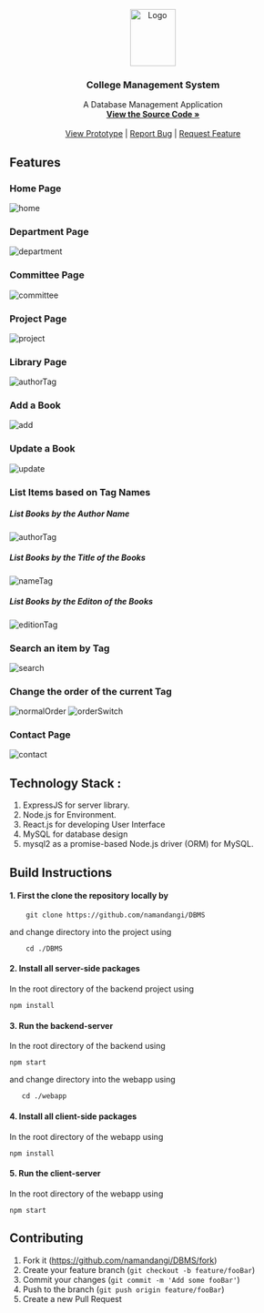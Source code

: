 <p align="center">
  <a href="https://dbms.netlify.app/contact">
    <img src="https://github.com/namandangi/DBMS/blob/main/webapp/src/images/project-lg.png" alt="Logo" width="80" height="100">
  </a>

  <h3 align="center">College Management System</h3>

  <p align="center">
    A Database Management Application
    <br />
    <a href="https://github.com/namandangi/DBMS/"><strong>View the Source Code »</strong></a>
    <br />
    <br />
    <a href="https://www.figma.com/proto/4fbhjAH0IujMdEugDL1EIf/College-Management?node-id=1%3A2&scaling=min-zoom">View Prototype</a>
    |
    <a href="https://github.com/namandangi/DBMS/issues">Report Bug</a>
    |
    <a href="https://github.com/namandangi/DBMS/issues">Request Feature</a>
  </p>
</p>

<p align="center">
  <h2> Features </h2>
<h3>Home Page</h3>
<img src="https://github.com/namandangi/DBMS/blob/main/public/docs/home.png" alt="home">
<h3>Department Page</h3>
<img src="https://github.com/namandangi/DBMS/blob/main/public/docs/department.png" alt="department">
<h3>Committee Page</h3>
<img src="https://github.com/namandangi/DBMS/blob/main/public/docs/committee.png" alt="committee">
<h3>Project Page</h3>
<img src="https://github.com/namandangi/DBMS/blob/main/public/docs/project.png" alt="project">
<h3>Library Page</h3>
<img src="https://github.com/namandangi/DBMS/blob/main/public/docs/authorTag.png" alt="authorTag">
<h3>Add a Book</h3>
<img src="https://github.com/namandangi/DBMS/blob/main/public/docs/add.png" alt="add">
<h3>Update a Book</h3>
<img src="https://github.com/namandangi/DBMS/blob/main/public/docs/update.png" alt="update">
<h3>List Items based on Tag Names</h3>
<h5>List Books by the Author Name</h5>
<img src="https://github.com/namandangi/DBMS/blob/main/public/docs/authorTag.png" alt="authorTag">
<h5>List Books by the Title of the Books</h5>
<img src="https://github.com/namandangi/DBMS/blob/main/public/docs/nameTag.png" alt="nameTag">
<h5>List Books by the Editon of the Books</h5>
<img src="https://github.com/namandangi/DBMS/blob/main/public/docs/edition.png" alt="editionTag">
<h3> Search an item by Tag</h3>
<img src="https://github.com/namandangi/DBMS/blob/main/public/docs/search.png" alt="search">
<h3> Change the order of the current Tag</h3>
<img src="https://github.com/namandangi/DBMS/blob/main/public/docs/edition.png" alt="normalOrder">
<img src="https://github.com/namandangi/DBMS/blob/main/public/docs/editionOrder.png" alt="orderSwitch">
<h3> Contact Page </h3>
<img src="https://github.com/namandangi/DBMS/blob/master/public/docs/contact.png" alt="contact">
</p>

## Technology Stack :

1.  ExpressJS for server library.
2.  Node.js for Environment.
3.  React.js for developing User Interface
4.  MySQL for database design
5.  mysql2 as a promise-based Node.js driver (ORM) for MySQL.


## Build Instructions

#### 1. First the clone the repository locally by

```
    git clone https://github.com/namandangi/DBMS
```

and change directory into the project using

```
    cd ./DBMS
```

#### 2. Install all server-side packages

In the root directory of the backend project using

```
npm install
```

#### 3. Run the backend-server

In the root directory of the backend using

```
npm start

```

and change directory into the webapp using

```
   cd ./webapp
```

#### 4. Install all client-side packages

In the root directory of the webapp using

```
npm install
```

#### 5. Run the client-server

In the root directory of the webapp using

```
npm start
```
## Contributing

1.  Fork it (https://github.com/namandangi/DBMS/fork)
2.  Create your feature branch (`git checkout -b feature/fooBar`)
3.  Commit your changes (`git commit -m 'Add some fooBar'`)
4.  Push to the branch (`git push origin feature/fooBar`)
5.  Create a new Pull Request

